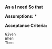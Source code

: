 **As a** 
**I need** 
**So that**   

**Assumptions:** 
* 

**Acceptance Criteria:**
```
Given 
When 
Then 
```
